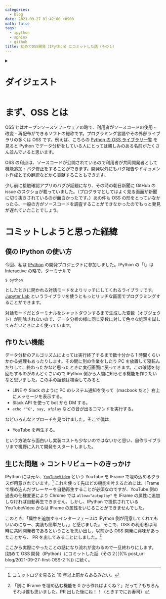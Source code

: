```yaml
---
categories:
  - blog
date: 2021-09-27 01:42:00 +0900
math: false
tags:
  - ipython
  - sphinx
  - github
title: 初めてOSS開発（IPython）にコミットした話（その１）
---
```


<details>
<summary><h1 class="summary">ダイジェスト</h1></summary><br>

<p>
JupyterLab で重い処理が終了したら YouTube を流して気付ける様にする機能を作りたい。しかし、Chrome は IFrame の自動再生をデフォルトでは無効化するから、IFrame の属性を編集できる機能を追加したくなり、人生初めて OSS へプルリクエスト（以下、PR）を出すことにした。最終的に承認されて公式ドキュメントにも反映された。

{% linkpreview "https://ipython.readthedocs.io/en/stable/whatsnew/version7.html#youtubevideo-autoplay-and-the-ability-to-add-extra-attributes-to-iframe" %}

その過程で自分の編集箇所と無関係な箇所で GitHub Workflow がエラーを出したのでついでに直したら、他の PR でも起きてた問題が解消されてらしくお役に立たみたいで嬉しかった。このとき、commit の粒度ってやっぱり大事なんだなと思った。

</p>

</details>

# まず、OSS とは

OSS とはオープンソースソフトウェアの略で、利用者がソースコードの使用・改変・再配布ができるソフトの総称です。プログラミング言語やその外部ライブラリの多くは OSS です。例えば、こちらの [Python の OSS ライブラリ一覧][list] を見ると Python でデータ分析をしている人にとっては親しみのある名前がたくさん並んでいると思います。

OSS の利点は、ソースコードが公開されているので利用者が共同開発者として機能追加・バグ修正をすることができます。開発以外にもバグ報告やドキュメント作成とその翻訳などから貢献することもできます。

少し前に接触確認アプリのバグが話題になり、その時の朝日新聞に GitHub の issue のスクショが載っていました。（プログラマとしてはよく見る画面が新聞に切り抜きされているのが面白かったです。）あの件も OSS の形をとっていなかったら、一般の方がソースコードを調査することができなかったのでもっと発見が遅れていたことでしょう。

[list]: https://www.mygreatlearning.com/blog/open-source-python-libraries

# コミットしようと思った経緯

## 僕の IPython の使い方

今回、私は [IPython][ipython] の開発プロジェクトに参加しました。IPython の「I」は Interactive の略で、ターミナルで

```
$ python
```

としたときに開かれる対話モードをよりリッチにしてくれるライブラリです。[Jupyter Lab][jupyter] というライブラリを使うともっとリッチな画面でプログラミングすることができます。

対話モードだとターミナルをシャットダウンするまで生成した変数（オブジェクト）が削除されないので、データ分析の様に同じ変数に対して色々な処理を試してみたいときによく使っています。

[ipython]: https://github.com/ipython/ipython
[jupyter]: https://jupyter.org/

## 作りたい機能

データ分析のアルゴリズムによっては実行終了するまで数十分から 1 時間くらいかかる処理もあったりします。その間に別の作業をしたり PC を放置して寝転んだりして、終わったかなと思ったときに実行画面に戻ってきます。この確認を何回もするのがめんどくさいので IPython 側から人間に知らせる機能を作りたいなと思いました。この手の話題は検索してみると

- LINE や Slack のように PC のシステム通知を使って（macbook だと）右上にメッセージを表示する。
- Slack API を使って bot から DM する。
- `echo "^G", say, afplay` などの音が出るコマンドを実行する。

などいろんなアプローチを見つけました。そこで僕は

- YouTube を再生する。

という方法なら面白いし実装コストも少ないのではないかと思い、自作ライブラリまで視野に入れて開発をスタートしました。

## 生じた問題 → コントリビュートのきっかけ

IPython には元々、[`YouTubeVideo`][youtubevideo] という YouTube を IFrame で埋め込めるクラスが用意されています。[^1]
これを使って先ほどの機能を叶えるためには、IFrame で埋め込んだプレーヤーを自動再生することが必須なのですが、YouTube 側の過去の仕様変更により Chrome では `allow="autoplay"` を IFrame の属性に追加しなければ自動再生できません。しかし、IPython で提供されている YouTubeVideo からは IFrame の属性をいじることができませんでした。

このとき、「属性を追加するインターフェースは IPython 側が用意してくれてもいいのになー、実装も簡単だし。」と感じました。
そこで、OSS の利用者は同時に共同開発者であるということを思い出し、以前から OSS 開発に興味があったことから、
PR を出してみることにしました。[^2]

[youtubevideo]: https://ipython.readthedocs.io/en/stable/api/generated/IPython.display.html#IPython.display.YouTubeVideo

[^1]: コミットログを見ると 10 年以上前からあるみたい。
[^2]: 「別に IFrame を埋め込む機能を 0 から作ればよくね？」だって？もちろんそれは僕も思いました。PR 出した後にね！！（ときすでにお寿司）

ここから実際にやったことの話になり流れが変わるので一旦終わりにします。
[初めて OSS 開発（IPython）にコミットした話（その２）]({% post_url blog/2021-09-27-first-OSS-2 %})
に続く。
